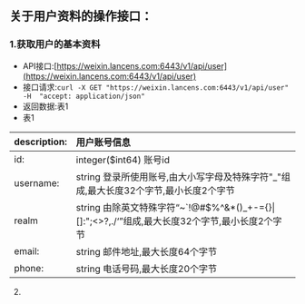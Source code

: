 ## 关于用户资料的操作接口：

### 1.获取用户的基本资料

* API接口:[https://weixin.lancens.com:6443/v1/api/user](https://weixin.lancens.com:6443/v1/api/user)
* 接口请求:`curl -X GET "https://weixin.lancens.com:6443/v1/api/user" -H  "accept: application/json"`
* 返回数据:表1
* 表1

| description: | 用户账号信息 |
| :--- | :--- |
| id: | integer\($int64\) 账号id |
| username: | string 登录所使用账号,由大小写字母及特殊字符"\_"组成,最大长度32个字节,最小长度2个字节 |
| realm | string 由除英文特殊字符“~\`!@\#$%^&\*\(\)\_+-={}\|\[\]\:";&lt;&gt;?,./‘”组成,最大长度32个字节,最小长度2个字节 |
| email: | string 邮件地址,最大长度64个字节 |
| phone: | string 电话号码,最大长度20个字节 |

2.

